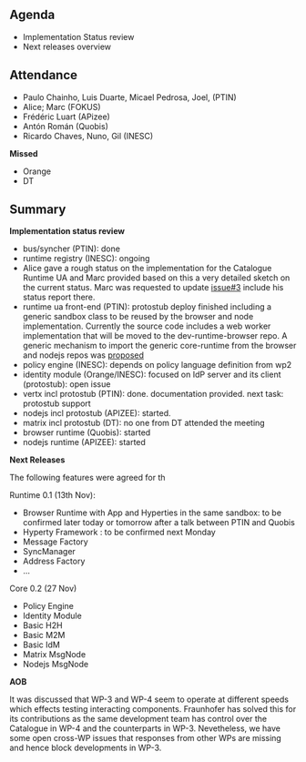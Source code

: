 ## Agenda

* Implementation Status review
* Next releases overview

## Attendance

* Paulo Chainho, Luis Duarte, Micael Pedrosa, Joel,  (PTIN)
* Alice; Marc (FOKUS)
* Frédéric Luart (APizee)
* Antón Román (Quobis)
* Ricardo Chaves, Nuno, Gil (INESC)

**Missed**

* Orange
* DT

## Summary

**Implementation status review**

 * bus/syncher (PTIN): done
 * runtime registry (INESC): ongoing
 * Alice gave a rough status on the implementation for the Catalogue Runtime UA and Marc provided based on this
a very detailed sketch on the current status. Marc was requested to update [issue#3](https://github.com/reTHINK-project/dev-runtime-core/issues/3) include his status report there.
 * runtime ua front-end (PTIN): protostub deploy finished including a generic sandbox class to be reused by the browser and node implementation. Currently the source code includes a web worker implementation that will be moved to the dev-runtime-browser repo. A generic mechanism to import the generic core-runtime from the browser and nodejs repos was [proposed](https://github.com/reTHINK-project/dev-runtime-browser/issues/2)
 * policy engine (INESC): depends on policy language definition from wp2
 * identity module (Orange/INESC): focused on IdP server and its client (protostub): open issue
 * vertx incl protostub (PTIN): done. documentation provided. next task: protostub support
 * nodejs incl protostub (APIZEE): started.
 * matrix incl protostub (DT): no one from DT attended the meeting
 * browser runtime (Quobis): started 
 * nodejs runtime (APIZEE): started 

**Next Releases**

The following features were agreed for th

Runtime 0.1 (13th Nov):

* Browser Runtime with App and Hyperties in the same sandbox: to be confirmed later today or tomorrow after a talk between PTIN and Quobis
* Hyperty Framework : to be confirmed next Monday
 * Message Factory
 * SyncManager
 * Address Factory
 * ...

Core 0.2 (27 Nov)

* Policy Engine
* Identity Module
* Basic H2H
* Basic M2M
* Basic IdM
* Matrix MsgNode
* Nodejs MsgNode


**AOB**

It was discussed that  WP-3 and WP-4 seem to operate at different 
speeds which effects testing interacting components.  Fraunhofer has solved this for its contributions as
the same development team has control over the Catalogue in WP-4 and the counterparts in WP-3. Nevetheless, we have some open
cross-WP issues that responses from other WPs are missing and hence block developments in WP-3.
